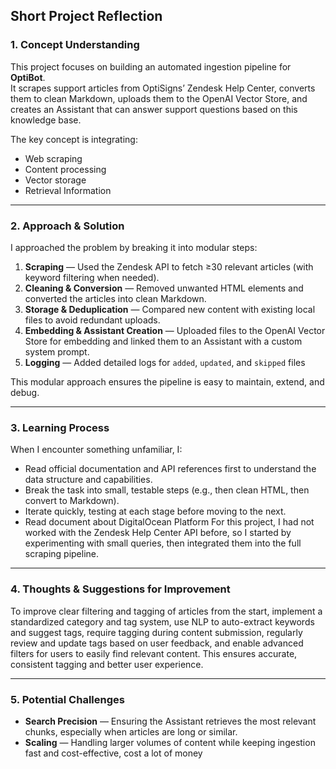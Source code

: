 ## Short Project Reflection

### 1. Concept Understanding
This project focuses on building an automated ingestion pipeline for **OptiBot**.  
It scrapes support articles from OptiSigns’ Zendesk Help Center, converts them to clean Markdown, uploads them to the OpenAI Vector Store, and creates an Assistant that can answer support questions based on this knowledge base.  

The key concept is integrating:
- Web scraping
- Content processing
- Vector storage
- Retrieval Information
---

### 2. Approach & Solution
I approached the problem by breaking it into modular steps:

1. **Scraping** — Used the Zendesk API to fetch ≥30 relevant articles (with keyword filtering when needed).
2. **Cleaning & Conversion** — Removed unwanted HTML elements and converted the articles into clean Markdown.
3. **Storage & Deduplication** — Compared new content with existing local files to avoid redundant uploads.
4. **Embedding & Assistant Creation** — Uploaded files to the OpenAI Vector Store for embedding and linked them to an Assistant with a custom system prompt.
5. **Logging** — Added detailed logs for `added`, `updated`, and `skipped` files 

This modular approach ensures the pipeline is easy to maintain, extend, and debug.

---

### 3. Learning Process
When I encounter something unfamiliar, I:
- Read official documentation and API references first to understand the data structure and capabilities.
- Break the task into small, testable steps (e.g., then clean HTML, then convert to Markdown).
- Iterate quickly, testing at each stage before moving to the next.
- Read document about DigitalOcean Platform 
For this project, I had not worked with the Zendesk Help Center API before, so I started by experimenting with small queries, then integrated them into the full scraping pipeline.

---

### 4. Thoughts & Suggestions for Improvement
To improve clear filtering and tagging of articles from the start, implement a standardized category and tag system, 
use NLP to auto-extract keywords and suggest tags, require tagging during content submission, regularly review and update tags based on user feedback,
and enable advanced filters for users to easily find relevant content. This ensures accurate, consistent tagging and better user experience.

---

### 5. Potential Challenges
- **Search Precision** — Ensuring the Assistant retrieves the most relevant chunks, especially when articles are long or similar.
- **Scaling** — Handling larger volumes of content while keeping ingestion fast and cost-effective, cost a lot of money
